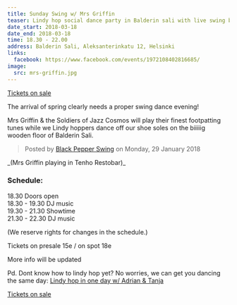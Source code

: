```yaml
---
title: Sunday Swing w/ Mrs Griffin
teaser: Lindy hop social dance party in Balderin sali with live swing band Mrs Griffin and the Soldiers of Jazz Cosmos.
date_start: 2018-03-18
date_end: 2018-03-18
time: 18.30 - 22.00
address: Balderin Sali, Aleksanterinkatu 12, Helsinki
links:
  facebook: https://www.facebook.com/events/1972108402816685/
image:
  src: mrs-griffin.jpg
---
```

<a href="https://holvi.com/shop/blackpepperswing/product/acbb48b4ca118fbd2e851df9ee66d2a0/" target="_blank" class="button">Tickets on sale</a>

The arrival of spring clearly needs a proper swing dance evening!

Mrs Griffin & the Soldiers of Jazz Cosmos will play their finest footpatting tunes while we Lindy hoppers dance off our shoe soles on the biiiiig wooden floor of Balderin Sali. 

<div class="fb-video" data-href="https://www.facebook.com/blackpepperswing/videos/483618698717510/" data-width="640" data-show-text="false"><blockquote cite="https://www.facebook.com/blackpepperswing/videos/471725919906788/" class="fb-xfbml-parse-ignore"><a href="https://www.facebook.com/blackpepperswing/videos/471725919906788/"></a><p></p>Posted by <a href="https://www.facebook.com/blackpepperswing/">Black Pepper Swing</a> on Monday, 29 January 2018</blockquote></div>
_(Mrs Griffin playing in Tenho Restobar)_

### Schedule:
18.30 Doors open  
18.30 - 19.30 DJ music  
19.30 - 21.30 Showtime  
21.30 - 22.30 DJ music

(We reserve rights for changes in the schedule.)

Tickets on presale 15e / on spot 18e

More info will be updated

Pd. Dont know how to lindy hop yet? No worries, we can get you dancing the same day: [Lindy hop in one day w/ Adrian & Tanja]({{site.url}}/courses/2018-spring-helsinki-lindy-hop-in-one-day/)

<a href="https://holvi.com/shop/blackpepperswing/product/acbb48b4ca118fbd2e851df9ee66d2a0/" target="_blank" class="button">Tickets on sale</a>

